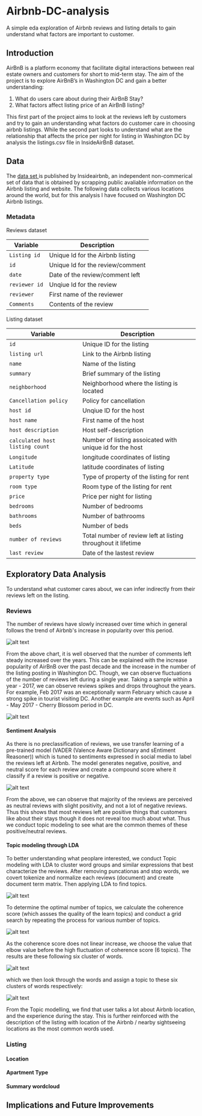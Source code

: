 # Airbnb-DC-analysis

A simple eda exploration of Airbnb reviews and listing details to gain understand what factors are important to customer. 

## Introduction
AirBnB is a platform economy that facilitate digital interactions between real estate owners and
customers for short to mid-term stay. The aim of the project is to explore AirBnB’s in Washington
DC and gain a better understanding:

1. What do users care about during their AirBnB Stay?
2. What factors affect listing price of an AirBnB listing?

This first part of the project aims to look at the reviews left by customers and try to gain an
understanding what factors do customer care in choosing airbnb listings. While the second part looks to understand what are the relationship that affects the price
per night for listing in Washington DC by analysis the listings.csv file in InsideAirBnB dataset.
## Data

The <a href = http://insideairbnb.com> data set <a> is published by Insideairbnb, an independent non-commerical set of data that is obtained by scrapping public avaliable information on the Airbnb listing and website. The following data collects various locations around the world, but for this analysis I have focused on Washington DC Airbnb listings. 

### Metadata
Reviews dataset

 | Variable | Description |
| --- | --- |
| `Listing id` | Unique Id for the Airbnb listing |
| `id` | Unique Id for the review/comment |
| `date` | Date of the review/comment left |
| `reviewer id` | Unqiue Id for the review |
| `reviewer` | First name of the reviewer |
| `Comments` | Contents of the review |

Listing dataset

 | Variable | Description |
| --- | --- |
| `id` | Unique ID for the listing |
| `listing url` | Link to the Airbnb listing |
| `name` | Name of the listing |
| `summary` | Brief summary of the listing |
| `neighborhood` | Neighborhood where the listing is located  |
| `Cancellation policy` | Policy for cancellation |
| `host id` | Unqiue ID for the host |
| `host name` | First name of the host |
| `host description` | Host self-description|
| `calculated host listing count` | Number of listing assoicated with unique id for the host |
| `Longitude` | longitude coordinates of listing |
| `Latitude` | latitude coordinates of listing |
| `property type` | Type of property of the listing for rent|
| `room type` | Room type of the listing for rent |
| `price` | Price per night for listing |
| `bedrooms` | Number of bedrooms  |
| `bathrooms` | Number of bathrooms|
| `beds` | Number of beds |
| `number of reviews` | Total number of review left at listing throughout it lifetime |
| `last review` | Date of the lastest review |

## Exploratory Data Analysis

To understand what customer cares about, we can infer indirectly from their reviews left on the listing. 

### Reviews

The number of reviews have slowly increased over time which in general follows the trend of Airbnb's increase in popularity over this period.

![alt text](./3_Figures/reviews.png)

From the above chart, it is well observed that the number of comments left steady increased over
the years. This can be explained with the increase popularity of AirBnB over the past decade
and the increase in the number of the listing posting in Washington DC. Though, we can observe
fluctuations of the number of reviews left during a single year. Taking a sample within a year - 2017, we can observe reviews spikes and drops throughout the
years. For example, Feb 2017 was an exceptionally warm February which cause a strong spike in
tourist visiting DC. Another example are events such as April - May 2017 - Cherry Blossom period
in DC.

![alt text](./3_Figures/review2017.png)

#### Sentiment Analysis

As there is no preclassification of reviews, we use transfer learning of a pre-trained model (VADER (Valence Aware Dictionary and sEntiment Reasoner)) which is tuned to sentiments expressed in social media to label the reviews left at Airbnb. The model generates negative, positive, and neutral score for each review and create a compound score where it classify if a review is positive or negative. 

![alt text](./3_Figures/sentiment.png)

From the above, we can observe that majority of the reviews are perceived as neutral reviews with
slight positivity, and not a lot of negative reviews. Thus this shows that most reviews left are positive things that customers like about their stays though it does not reveal too much about what. Thus we conduct topic modeling to see what are the common themes of these positive/neutral reviews. 

#### Topic modeling through LDA

To better understanding what peoplare interested, we conduct Topic modeling with LDA to cluster word groups and similar expressions that best characterize the reviews. After removing puncationas and stop words, we covert tokenize and normalize each reviews (document) and create document term matrix. Then applying LDA to find topics.

![alt text](./3_Figures/topicmodeling.png)

To determine the optimal number of topics, we calculate the coherence score (which assses the quality of the learn topics) and conduct a grid search by repeating the process for various number of topics.

![alt text](./3_Figures/optimal.png)

As the coherence score does not linear increase, we choose the value that elbow value before the high fluctuation of coherence score (6 topics). The results are these following six cluster of words.

![alt text](./3_Figures/lda.png)

which we then look through the words and assign a topic to these six clusters of words respectively:

![alt text](./3_Figures/topic.png)

From the Topic modelling, we find that user talks a lot about Airbnb location, and the experience during the stay. This is further reinforced with the description of the listing with location of the Airbnb / nearby sightseeing locations as the most common words used. 

### Listing

#### Location

#### Apartment Type

#### Summary wordcloud

## Implications and Future Improvements


